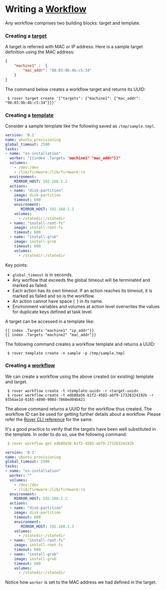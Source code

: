 # Writing a [Workflow](concepts.md#workflow)

Any workflow comprises two building blocks: target and template. 

### Creating a [target](concepts.md#target)

A target is referred with MAC or IP address. Here is a sample target definition using the MAC address:

```json
{
    "machine1" :  {
        "mac_addr": "98:03:9b:4b:c5:34"
    }
}
```

The command below creates a workflow target and returns its UUID:
```shell
 $ rover target create '{"targets": {"machine1": {"mac_addr": "98:03:9b:4b:c5:34"}}}' 
```


### Creating a [template](concepts.md#template)

Consider a sample template like the following saved as `/tmp/sample.tmpl`.

```yaml
version: '0.1'
name: ubuntu_provisioning
global_timeout: 2500
tasks:
- name: "os-installation"
  worker: "{{index .Targets "machine1" "mac_addr"}}"
  volumes:
    - /dev:/dev
    - /lib/firmware:/lib/firmware:ro
  environment:
    MIRROR_HOST: 192.168.1.2
  actions:
  - name: "disk-partition"
    image: disk-partition
    timeout: 600
    environment:
       MIRROR_HOST: 192.168.1.3
    volumes:
      - /statedir:/statedir
  - name: "install-root-fs"
    image: install-root-fs
    timeout: 600
  - name: "install-grub"
    image: install-grub
    timeout: 600
    volumes:
      - /statedir:/statedir
```

Key points:
 - `global_timeout` is in seconds.
 - Any worflow that exceeds the global timeout will be terminated and marked as failed.
 - Each action has its own timeout. If an action reaches its timeout, it is marked as failed and so is the workflow.
 - An action cannot have space (` `) in its name.
 - Environment variables and volumes at action level overwrites the values for duplicate keys defined at task level.
 
A target can be accessed in a template like:

```
{{ index .Targets "machine1" "ip_addr"}}
{{ index .Targets "machine2" "mac_addr"}}
```

The following command creates a workflow template and returns a UUID:
```shell
 $ rover template create -n sample -p /tmp/sample.tmpl
``` 


### Creating a [workflow](concepts.md#workflow)

We can create a workflow using the above created (or existing) template and target. 
```shell
 $ rover workflow create -t <template-uuid> -r <target-uuid>
 $ rover workflow create -t edb80a56-b1f2-4502-abf9-17326324192b -r 9356ae1d-6165-4890-908d-7860ed04b421
```

The above command returns a UUID for the workflow thus created. The workflow ID can be used for getting further details about a workflow. Please refer the [Rover CLI reference](cli.md) for the same.

It's a good practice to verify that the targets have been well substituted in the template. In order to do so, use the following command:
```yaml
 $ rover workflow get edb80a56-b1f2-4502-abf9-17326324192b

version: '0.1'
name: ubuntu_provisioning
global_timeout: 2500
tasks:
- name: "os-installation"
  worker: ""
  volumes:
    - /dev:/dev
    - /lib/firmware:/lib/firmware:ro
  environment:
    MIRROR_HOST: 192.168.1.2
  actions:
  - name: "disk-partition"
    image: disk-partition
    timeout: 600
    environment:
       MIRROR_HOST: 192.168.1.3
    volumes:
      - /statedir:/statedir
  - name: "install-root-fs"
    image: install-root-fs
    timeout: 600
  - name: "install-grub"
    image: install-grub
    timeout: 600
    volumes:
      - /statedir:/statedir
```

Notice how `worker` is set to the MAC address we had defined in the target.


